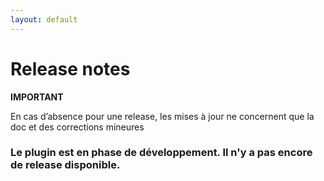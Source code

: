 ```yaml
---
layout: default
---
```

# Release notes

**IMPORTANT**

En cas d’absence pour une release, les mises à jour ne concernent que la doc et des corrections mineures

### **Le plugin est en phase de développement. Il n'y a pas encore de release disponible.**
